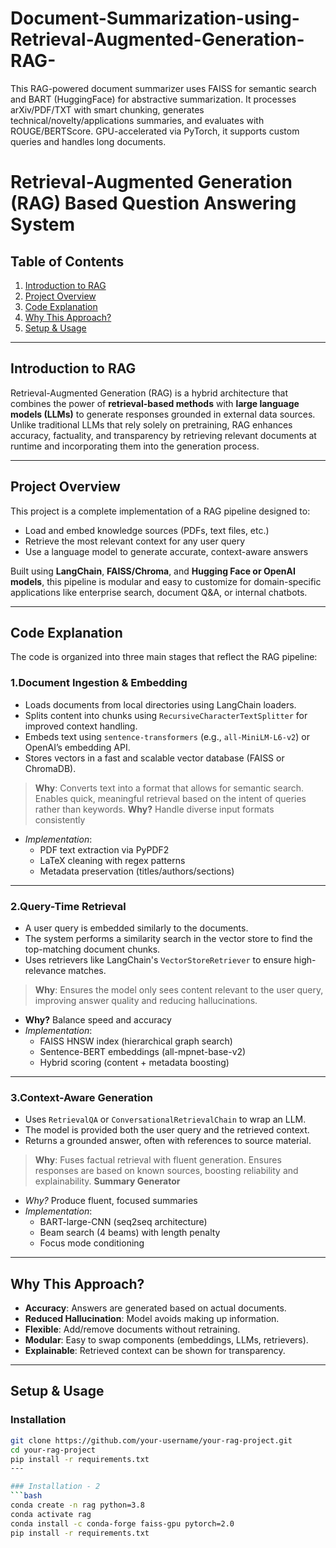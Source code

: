 # Document-Summarization-using-Retrieval-Augmented-Generation-RAG-
This RAG-powered document summarizer uses FAISS for semantic search and BART (HuggingFace) for abstractive summarization. It processes arXiv/PDF/TXT with smart chunking, generates technical/novelty/applications summaries, and evaluates with ROUGE/BERTScore. GPU-accelerated via PyTorch, it supports custom queries and handles long documents.

# Retrieval-Augmented Generation (RAG) Based Question Answering System

## Table of Contents
1. [Introduction to RAG](#introduction-to-rag)
2. [Project Overview](#project-overview)
3. [Code Explanation](#code-explanation)
4. [Why This Approach?](#why-this-approach)
5. [Setup & Usage](#setup--usage)

---

## Introduction to RAG

Retrieval-Augmented Generation (RAG) is a hybrid architecture that combines the power of **retrieval-based methods** with **large language models (LLMs)** to generate responses grounded in external data sources. Unlike traditional LLMs that rely solely on pretraining, RAG enhances accuracy, factuality, and transparency by retrieving relevant documents at runtime and incorporating them into the generation process.

---

## Project Overview

This project is a complete implementation of a RAG pipeline designed to:
- Load and embed knowledge sources (PDFs, text files, etc.)
- Retrieve the most relevant context for any user query
- Use a language model to generate accurate, context-aware answers

Built using **LangChain**, **FAISS/Chroma**, and **Hugging Face or OpenAI models**, this pipeline is modular and easy to customize for domain-specific applications like enterprise search, document Q&A, or internal chatbots.

---

## Code Explanation

The code is organized into three main stages that reflect the RAG pipeline:

### 1.Document Ingestion & Embedding
- Loads documents from local directories using LangChain loaders.
- Splits content into chunks using `RecursiveCharacterTextSplitter` for improved context handling.
- Embeds text using `sentence-transformers` (e.g., `all-MiniLM-L6-v2`) or OpenAI’s embedding API.
- Stores vectors in a fast and scalable vector database (FAISS or ChromaDB).

> **Why**: Converts text into a format that allows for semantic search. Enables quick, meaningful retrieval based on the intent of queries rather than keywords.
> **Why?** Handle diverse input formats consistently
- *Implementation*:
  - PDF text extraction via PyPDF2
  - LaTeX cleaning with regex patterns
  - Metadata preservation (titles/authors/sections)

---

### 2.Query-Time Retrieval
- A user query is embedded similarly to the documents.
- The system performs a similarity search in the vector store to find the top-matching document chunks.
- Uses retrievers like LangChain's `VectorStoreRetriever` to ensure high-relevance matches.

> **Why**: Ensures the model only sees content relevant to the user query, improving answer quality and reducing hallucinations.
- **Why?** Balance speed and accuracy
- *Implementation*:
  - FAISS HNSW index (hierarchical graph search)
  - Sentence-BERT embeddings (all-mpnet-base-v2)
  - Hybrid scoring (content + metadata boosting)
---

### 3.Context-Aware Generation
- Uses `RetrievalQA` or `ConversationalRetrievalChain` to wrap an LLM.
- The model is provided both the user query and the retrieved context.
- Returns a grounded answer, often with references to source material.

> **Why**: Fuses factual retrieval with fluent generation. Ensures responses are based on known sources, boosting reliability and explainability.
> **Summary Generator**
- *Why?* Produce fluent, focused summaries
- *Implementation*:
  - BART-large-CNN (seq2seq architecture)
  - Beam search (4 beams) with length penalty
  - Focus mode conditioning


---

## Why This Approach?

- **Accuracy**: Answers are generated based on actual documents.
- **Reduced Hallucination**: Model avoids making up information.
- **Flexible**: Add/remove documents without retraining.
- **Modular**: Easy to swap components (embeddings, LLMs, retrievers).
- **Explainable**: Retrieved context can be shown for transparency.

---

## Setup & Usage

### Installation
```bash
git clone https://github.com/your-username/your-rag-project.git
cd your-rag-project
pip install -r requirements.txt
---

### Installation - 2 
```bash
conda create -n rag python=3.8
conda activate rag
conda install -c conda-forge faiss-gpu pytorch=2.0
pip install -r requirements.txt

